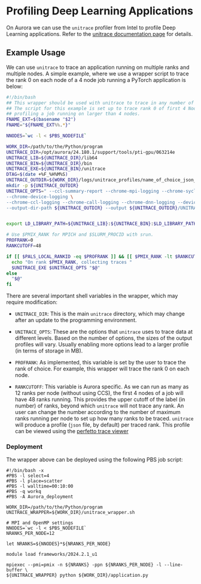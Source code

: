 # Profiling Deep Learning Applications

On Aurora we can use the `unitrace` profiler from Intel to profile Deep 
Learning applications. Refer to the 
[unitrace documentation page](https://github.com/intel/pti-gpu/tree/master/tools/unitrace)
for details.

## Example Usage

We can use `unitrace` to trace an application running on multiple ranks and 
multiple nodes. A simple example, where we use a wrapper script to trace the
rank 0 on each node of a 4 node job running a PyTorch application is below:

```bash linenums="1" title="unitrace_wrapper.sh"
#!/bin/bash
## This wrapper should be used with unitrace to trace in any number of nodes.
## The script for this example is set up to trace rank 0 of first 4 Nodes in the case of
## profiling a job running on larger than 4 nodes.
FNAME_EXT=$(basename "$2")
FNAME="${FNAME_EXT%%.*}"

NNODES=`wc -l < $PBS_NODEFILE`

WORK_DIR=/path/to/the/Python/program
UNITRACE_DIR=/opt/aurora/24.180.1/support/tools/pti-gpu/063214e
UNITRACE_LIB=${UNITRACE_DIR}/lib64
UNITRACE_BIN=${UNITRACE_DIR}/bin
UNITRACE_EXE=${UNITRACE_BIN}/unitrace
DTAG=$(date +%F_%H%M%S)
UNITRACE_OUTDIR=${WORK_DIR}/logs/unitrace_profiles/name_of_choice_json_n${NNODES}_${DTAG}/${FNAME}_n${NNODES}_${DTAG}
mkdir -p ${UNITRACE_OUTDIR}
UNITRACE_OPTS=" --ccl-summary-report --chrome-mpi-logging --chrome-sycl-logging \
--chrome-device-logging \
--chrome-ccl-logging --chrome-call-logging --chrome-dnn-logging --device-timing --host-timing \
--output-dir-path ${UNITRACE_OUTDIR} --output ${UNITRACE_OUTDIR}/UNITRACE_${FNAME}_n${NNODES}_${DTAG}.txt "


export LD_LIBRARY_PATH=${UNITRACE_LIB}:${UNITRACE_BIN}:$LD_LIBRARY_PATH

# Use $PMIX_RANK for MPICH and $SLURM_PROCID with srun.
PROFRANK=0
RANKCUTOFF=48

if [[ $PALS_LOCAL_RANKID -eq $PROFRANK ]] && [[ $PMIX_RANK -lt $RANKCUTOFF ]]; then
  echo "On rank $PMIX_RANK, collecting traces "
  $UNITRACE_EXE $UNITRACE_OPTS "$@"
else
  "$@"
fi

```
There are several important shell variables in the wrapper, which may require modification:

- `UNITRACE_DIR`: This is the main `unitrace` directory, which may change after
an update to the programming environment.

- `UNITRACE_OPTS`: These are the options that `unitrace` uses to trace data at
different levels. Based on the number of options, the sizes of the output 
profiles will vary. Usually enabling more options lead to a larger profile 
(in terms of storage in MB).

- `PROFRANK`: As implemented, this variable is set by the user to trace the rank
of choice. For example, this wrapper will trace the rank 0 on each node.

- `RANKCUTOFF`: This variable is Aurora specific. As we can run as many as 12
ranks per node (without using CCS), the first 4 nodes of a job will have 48 
ranks running. This provides the upper cutoff of the label (in number) of ranks,
beyond which `unitrace` will not trace any rank. An user can change the number
according to the number of maximum ranks running per node to set up how many 
ranks to be
traced. `unitrace` will produce a profile (`json` file, by default) per traced 
rank. This profile can be viewed using the [perfetto trace viewer](https://ui.perfetto.dev/)

### Deployment

The wrapper above can be deployed using the following PBS job script:

```
#!/bin/bash -x
#PBS -l select=4
#PBS -l place=scatter
#PBS -l walltime=00:10:00
#PBS -q workq
#PBS -A Aurora_deployment

WORK_DIR=/path/to/the/Python/program
UNITRACE_WRAPPER=${WORK_DIR}/unitrace_wrapper.sh

# MPI and OpenMP settings
NNODES=`wc -l < $PBS_NODEFILE`
NRANKS_PER_NODE=12

let NRANKS=${NNODES}*${NRANKS_PER_NODE}

module load frameworks/2024.2.1_u1

mpiexec --pmi=pmix -n ${NRANKS} -ppn ${NRANKS_PER_NODE} -l --line-buffer \
${UNITRACE_WRAPPER} python ${WORK_DIR}/application.py 
```

